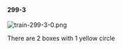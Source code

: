 #### 299-3
![train-299-3-0.png](https://github.com/lil-lab/nlvr/raw/master/nlvr/train/images/57/train-299-3-0.png "train-299-3-0.png")

There are 2 boxes with 1 yellow circle